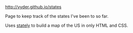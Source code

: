 http://vyder.github.io/states

Page to keep track of the states I've been to so far.

Uses [stately](http://intridea.github.com/stately) to build a map of the US in only HTML and CSS.
